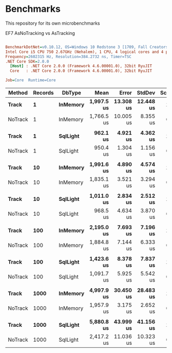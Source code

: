 # Benchmarks
This repository for its own microbenchmarks

EF7 AsNoTracking vs AsTracking
``` ini

BenchmarkDotNet=v0.10.12, OS=Windows 10 Redstone 3 [1709, Fall Creators Update] (10.0.16299.192)
Intel Core i5 CPU 750 2.67GHz (Nehalem), 1 CPU, 4 logical cores and 4 physical cores
Frequency=2602315 Hz, Resolution=384.2732 ns, Timer=TSC
.NET Core SDK=2.0.0
  [Host] : .NET Core 2.0.0 (Framework 4.6.00001.0), 32bit RyuJIT
  Core   : .NET Core 2.0.0 (Framework 4.6.00001.0), 32bit RyuJIT

Job=Core  Runtime=Core  

```
|  Method | Records |   DbType |       Mean |     Error |    StdDev | Scaled |    Gen 0 |   Gen 1 |   Gen 2 | Allocated |
|-------- |-------- |--------- |-----------:|----------:|----------:|-------:|---------:|--------:|--------:|----------:|
|   **Track** |       **1** | **InMemory** | **1,997.5 us** | **13.308 us** | **12.448 us** |   **1.00** |  **42.9688** | **23.4375** |  **7.8125** | **166.06 KB** |
| NoTrack |       1 | InMemory | 1,766.5 us | 10.005 us |  8.355 us |   0.88 |  42.9688 | 21.4844 |  9.7656 | 164.92 KB |
|         |         |          |            |           |           |        |          |         |         |           |
|   **Track** |       **1** | **SqlLight** |   **962.1 us** |  **4.921 us** |  **4.362 us** |   **1.00** |   **3.9063** |       **-** |       **-** |  **19.45 KB** |
| NoTrack |       1 | SqlLight |   950.4 us |  1.304 us |  1.156 us |   0.99 |   3.9063 |       - |       - |  18.95 KB |
|         |         |          |            |           |           |        |          |         |         |           |
|   **Track** |      **10** | **InMemory** | **1,991.6 us** |  **4.890 us** |  **4.574 us** |   **1.00** |  **44.9219** | **21.4844** |  **9.7656** | **169.07 KB** |
| NoTrack |      10 | InMemory | 1,835.1 us |  3.521 us |  3.294 us |   0.92 |  42.9688 | 21.4844 |  9.7656 | 165.53 KB |
|         |         |          |            |           |           |        |          |         |         |           |
|   **Track** |      **10** | **SqlLight** | **1,011.0 us** |  **2.834 us** |  **2.512 us** |   **1.00** |   **5.8594** |       **-** |       **-** |  **24.33 KB** |
| NoTrack |      10 | SqlLight |   968.5 us |  4.634 us |  3.870 us |   0.96 |   3.9063 |       - |       - |  20.74 KB |
|         |         |          |            |           |           |        |          |         |         |           |
|   **Track** |     **100** | **InMemory** | **2,195.0 us** |  **7.693 us** |  **7.196 us** |   **1.00** |  **50.7813** | **27.3438** |  **7.8125** | **202.41 KB** |
| NoTrack |     100 | InMemory | 1,884.8 us |  7.144 us |  6.333 us |   0.86 |  42.9688 | 19.5313 |  9.7656 | 166.59 KB |
|         |         |          |            |           |           |        |          |         |         |           |
|   **Track** |     **100** | **SqlLight** | **1,423.6 us** |  **8.378 us** |  **7.837 us** |   **1.00** |  **17.5781** |       **-** |       **-** |  **74.24 KB** |
| NoTrack |     100 | SqlLight | 1,091.7 us |  5.925 us |  5.542 us |   0.77 |   7.8125 |       - |       - |  38.19 KB |
|         |         |          |            |           |           |        |          |         |         |           |
|   **Track** |    **1000** | **InMemory** | **4,997.9 us** | **30.450 us** | **28.483 us** |   **1.00** | **101.5625** | **39.0625** | **15.6250** | **534.86 KB** |
| NoTrack |    1000 | InMemory | 1,957.9 us |  3.175 us |  2.652 us |   0.39 |  42.9688 | 23.4375 |  7.8125 | 173.64 KB |
|         |         |          |            |           |           |        |          |         |         |           |
|   **Track** |    **1000** | **SqlLight** | **5,880.8 us** | **43.999 us** | **41.156 us** |   **1.00** | **117.1875** | **39.0625** |       **-** | **575.44 KB** |
| NoTrack |    1000 | SqlLight | 2,417.2 us | 11.036 us | 10.323 us |   0.41 |  50.7813 | 11.7188 |       - | 214.11 KB |

